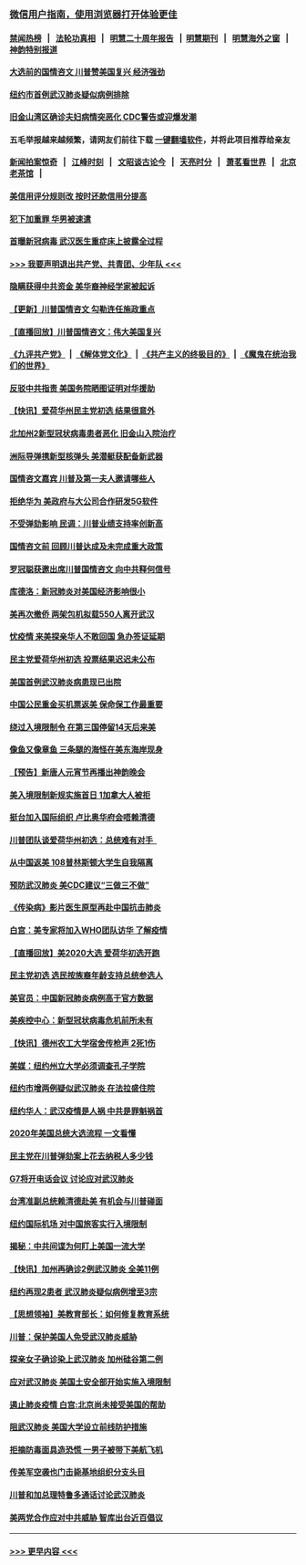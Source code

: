 ### [微信用户指南，使用浏览器打开体验更佳](https://github.com/gfw-breaker/banned-news1/blob/master/indexes/wechat-guide.md?t=0)
#### [禁闻热榜](热点新闻.md?t=0)  &nbsp;&nbsp;|&nbsp;&nbsp; [法轮功真相](https://github.com/gfw-breaker/truth/blob/master/README.md?t=0) &nbsp;&nbsp;|&nbsp;&nbsp; [明慧二十周年报告](https://github.com/gfw-breaker/mh-reports/blob/master/README.md?t=0) &nbsp;&nbsp;|&nbsp;&nbsp;[明慧期刊](https://github.com/gfw-breaker/mh-qikan) &nbsp;&nbsp;|&nbsp;&nbsp; [明慧海外之窗](https://github.com/gfw-breaker/mh-news/blob/master/README.md?t=0) &nbsp;&nbsp;|&nbsp;&nbsp; [神韵特别报道](https://github.com/gfw-breaker/mh-news/blob/master/shenyun.md?t=0)
#### [大选前的国情咨文 川普赞美国复兴 经济强劲](../pages/nsc412/n11845526.md?t=02051655) 
#### [纽约市首例武汉肺炎疑似病例排除](../pages/nsc412/n11844989.md?t=02051655) 
#### [旧金山湾区确诊夫妇病情突恶化 CDC警告或迎爆发潮](../pages/nsc412/n11845730.md?t=02051655) 
#### 五毛举报越来越频繁，请网友们前往下载 [一键翻墙软件](https://github.com/gfw-breaker/ssr-accounts)，并将此项目推荐给亲友
#### [新闻拍案惊奇](https://github.com/gfw-breaker/banned-news1/blob/master/pages/link4.md) &nbsp;&nbsp;|&nbsp;&nbsp; [江峰时刻](https://github.com/gfw-breaker/banned-news1/blob/master/pages/link4.md) &nbsp;&nbsp;|&nbsp;&nbsp; [文昭谈古论今](https://github.com/gfw-breaker/banned-news1/blob/master/pages/link4.md) &nbsp;&nbsp;|&nbsp;&nbsp; [天亮时分](https://github.com/gfw-breaker/banned-news1/blob/master/pages/link4.md) &nbsp;&nbsp;|&nbsp;&nbsp; [萧茗看世界](https://github.com/gfw-breaker/banned-news1/blob/master/pages/link4.md) &nbsp;&nbsp;|&nbsp;&nbsp; [北京老茶馆](https://github.com/gfw-breaker/banned-news1/blob/master/pages/link4.md) &nbsp;&nbsp;|&nbsp;&nbsp; 
#### [美信用评分规则改  按时还款信用分提高](../pages/nsc412/n11845488.md?t=02051655) 
#### [犯下加重罪 华男被速遣](../pages/nsc412/n11845476.md?t=02051655) 
#### [首曝新冠病毒 武汉医生重症床上披露全过程](../pages/nsc412/n11845150.md?t=02051655) 
#### [>>> 我要声明退出共产党、共青团、少年队 <<<](https://github.com/begood0513/goodnews/blob/master/quit/letter.md) 
#### [隐瞒获得中共资金 美华裔神经学家被起诉](../pages/nsc412/n11844879.md?t=02051655) 
#### [【更新】川普国情咨文 勾勒连任施政重点](../pages/nsc412/n11845223.md?t=02051655) 
#### [【直播回放】川普国情咨文：伟大美国复兴](../pages/nsc412/n11842079.md?t=02051655) 
#### [《九评共产党》](https://github.com/begood0513/9ping.md/blob/master/README.md) &nbsp;|&nbsp; [《解体党文化》](../../../../jtdwh.md/blob/master/README.md)  &nbsp;|&nbsp; [《共产主义的终极目的》](../../../../gczydzjmd.md/blob/master/README.md) &nbsp;|&nbsp; [《魔鬼在统治我们的世界》](../../../../mgztzwmdsj.md/blob/master/README.md) 
#### [反驳中共指责 美国务院晒图证明对华援助](../pages/nsc412/n11844859.md?t=02051655) 
#### [【快讯】爱荷华州民主党初选 结果很意外](../pages/nsc412/n11844878.md?t=02051655) 
#### [北加州2新型冠状病毒患者恶化 旧金山入院治疗](../pages/nsc412/n11844842.md?t=02051655) 
#### [洲际导弹携新型核弹头 美潜艇获配备新武器](../pages/nsc412/n11844680.md?t=02051655) 
#### [国情咨文嘉宾 川普及第一夫人邀请哪些人](../pages/nsc412/n11844712.md?t=02051655) 
#### [拒绝华为 美政府与大公司合作研发5G软件](../pages/nsc412/n11844625.md?t=02051655) 
#### [不受弹劾影响 民调：川普业绩支持率创新高](../pages/nsc412/n11844622.md?t=02051655) 
#### [国情咨文前 回顾川普达成及未完成重大政策](../pages/nsc412/n11844581.md?t=02051655) 
#### [罗冠聪获邀出席川普国情咨文 向中共释何信号](../pages/nsc412/n11844355.md?t=02051655) 
#### [库德洛：新冠肺炎对美国经济影响很小](../pages/nsc412/n11844418.md?t=02051655) 
#### [美再次撤侨 两架包机拟载550人离开武汉](../pages/nsc412/n11844407.md?t=02051655) 
#### [忧疫情 来美探亲华人不敢回国 急办签证延期](../pages/nsc412/n11843344.md?t=02051655) 
#### [民主党爱荷华州初选 投票结果迟迟未公布](../pages/nsc412/n11844207.md?t=02051655) 
#### [美国首例武汉肺炎病患现已出院](../pages/nsc412/n11842740.md?t=02051655) 
#### [中国公民重金买机票返美 保命保工作最重要](../pages/nsc412/n11843282.md?t=02051655) 
#### [绕过入境限制令  在第三国停留14天后来美](../pages/nsc412/n11843341.md?t=02051655) 
#### [像鱼又像章鱼 三条腿的海怪在美东海岸现身](../pages/nsc412/n11843092.md?t=02051655) 
#### [【预告】新唐人元宵节再播出神韵晚会](../pages/nsc412/n11843192.md?t=02051655) 
#### [美入境限制新规实施首日 1加拿大人被拒](../pages/nsc412/n11843058.md?t=02051655) 
#### [挺台加入国际组织 卢比奥华府会唔赖清德](../pages/nsc412/n11843023.md?t=02051655) 
#### [川普团队谈爱荷华州初选：总统难有对手  ](../pages/nsc412/n11842867.md?t=02051655) 
#### [从中国返美 108普林斯顿大学生自我隔离](../pages/nsc412/n11842714.md?t=02051655) 
#### [预防武汉肺炎 美CDC建议“三做三不做”](../pages/nsc412/n11842700.md?t=02051655) 
#### [《传染病》影片医生原型再赴中国抗击肺炎](../pages/nsc412/n11842626.md?t=02051655) 
#### [白宫：美专家将加入WHO团队访华 了解疫情](../pages/nsc412/n11842198.md?t=02051655) 
#### [【直播回放】美2020大选 爱荷华初选开跑](../pages/nsc412/n11841820.md?t=02051655) 
#### [民主党初选 选民按族裔年龄支持总统参选人](../pages/nsc412/n11842239.md?t=02051655) 
#### [美官员：中国新冠肺炎病例高于官方数据](../pages/nsc412/n11842452.md?t=02051655) 
#### [美疾控中心：新型冠状病毒危机前所未有](../pages/nsc412/n11842406.md?t=02051655) 
#### [【快讯】德州农工大学宿舍传枪声 2死1伤](../pages/nsc412/n11842279.md?t=02051655) 
#### [美媒：纽约州立大学必须调查孔子学院](../pages/nsc412/n11840637.md?t=02051655) 
#### [纽约市增两例疑似武汉肺炎 在法拉盛住院](../pages/nsc412/n11840625.md?t=02051655) 
#### [纽约华人：武汉疫情是人祸 中共是罪魁祸首](../pages/nsc412/n11840631.md?t=02051655) 
#### [2020年美国总统大选流程 一文看懂](../pages/nsc412/n11842056.md?t=02051655) 
#### [民主党在川普弹劾案上花去纳税人多少钱](../pages/nsc412/n11841941.md?t=02051655) 
#### [G7将开电话会议 讨论应对武汉肺炎](../pages/nsc412/n11841658.md?t=02051655) 
#### [台湾准副总统赖清德赴美 有机会与川普碰面](../pages/nsc412/n11841332.md?t=02051655) 
#### [纽约国际机场  对中国旅客实行入境限制](../pages/nsc412/n11840619.md?t=02051655) 
#### [揭秘：中共间谍为何盯上美国一流大学](../pages/nsc412/n11840270.md?t=02051655) 
#### [【快讯】加州再确诊2例武汉肺炎 全美11例](../pages/nsc412/n11840339.md?t=02051655) 
#### [纽约再现2患者 武汉肺炎疑似病例增至3宗](../pages/nsc412/n11840010.md?t=02051655) 
#### [【思想领袖】美教育部长：如何修复教育系统](../pages/nsc412/n11690865.md?t=02051655) 
#### [川普：保护美国人免受武汉肺炎威胁](../pages/nsc412/n11839718.md?t=02051655) 
#### [探亲女子确诊染上武汉肺炎 加州硅谷第二例](../pages/nsc412/n11839784.md?t=02051655) 
#### [应对武汉肺炎 美国土安全部开始实施入境限制](../pages/nsc412/n11839729.md?t=02051655) 
#### [遏止肺炎疫情 白宫:北京尚未接受美国的帮助](../pages/nsc412/n11839660.md?t=02051655) 
#### [阻武汉肺炎 美国大学设立前线防护措施](../pages/nsc412/n11839479.md?t=02051655) 
#### [拒摘防毒面具造恐慌 一男子被带下美航飞机](../pages/nsc412/n11839455.md?t=02051655) 
#### [传美军空袭也门击毙基地组织分支头目](../pages/nsc412/n11839210.md?t=02051655) 
#### [川普和加总理特鲁多通话讨论武汉肺炎](../pages/nsc412/n11839128.md?t=02051655) 
#### [美两党合作应对中共威胁 智库出台近百倡议](../pages/nsc412/n11838437.md?t=02051655) 

----
#### [ >>> 更早内容 <<< ](../indexes/nsc412-earlier.md)
